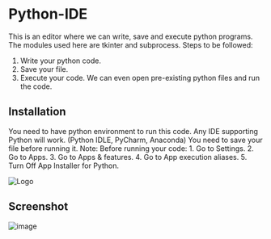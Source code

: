 
# Python-IDE

This is an editor where we can write, save and execute python programs. The modules used here are tkinter and subprocess. Steps to be followed:

1. Write your python code.
2. Save your file.
3. Execute your code. We can even open pre-existing python files and run the code.


## Installation

You need to have python environment to run this code.
Any IDE supporting Python will work.
(Python IDLE, PyCharm, Anaconda)
You need to save your file before running it.
Note: Before running your code:
                           1. Go to Settings.
                           2. Go to Apps.
                           3. Go to Apps & features.
                           4. Go to App execution aliases.
                           5. Turn Off App Installer for Python.


![Logo](https://th.bing.com/th/id/OIP.EDwREtDcIKfIv5km6g9x2wHaHN?pid=ImgDet&rs=1)
## Screenshot
![image](https://user-images.githubusercontent.com/59824018/170887735-b5ab9bcc-76b3-4ba6-9c97-7f8f52c0d6e7.png)
